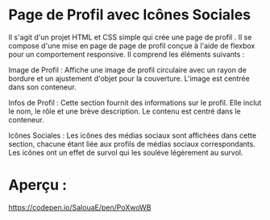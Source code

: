 # Page de Profil avec Icônes Sociales
Il s'agit d'un projet HTML et CSS simple qui crée une page de profil .
Il se compose d'une mise en page de page de profil conçue à l'aide de flexbox pour un comportement responsive. 
Il comprend les éléments suivants :

Image de Profil : Affiche une image de profil circulaire avec un rayon de bordure et un ajustement d'objet pour la couverture. L'image est centrée dans son conteneur.

Infos de Profil : Cette section fournit des informations sur le profil. Elle inclut le nom, le rôle et une brève description. Le contenu est centré dans le conteneur.

Icônes Sociales : Les icônes des médias sociaux sont affichées dans cette section, chacune étant liée aux profils de médias sociaux correspondants. Les icônes ont un effet de survol qui les soulève légèrement au survol.

# Aperçu :
https://codepen.io/SalouaE/pen/PoXwoWB
